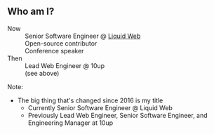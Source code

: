 ##  Who am I?

<dl>
    <dt>Now</dt>
    <dd class="fragment">Senior Software Engineer @ <a href="https://www.liquidweb.com">Liquid Web</a></dd>
    <dd class="fragment">Open-source contributor</dd>
    <dd class="fragment">Conference speaker</dd>
    <dt class="fragment">Then</dt>
    <dd class="fragment">Lead Web Engineer @ <a hre="https://10up.com">10up</a></dd>
    <dd class="fragment">(see above)</dd>
</dl>

Note:

* The big thing that's changed since 2016 is my title
    - Currently Senior Software Engineer @ Liquid Web
    - Previously Lead Web Engineer, Senior Software Engineer, and Engineering Manager at 10up
